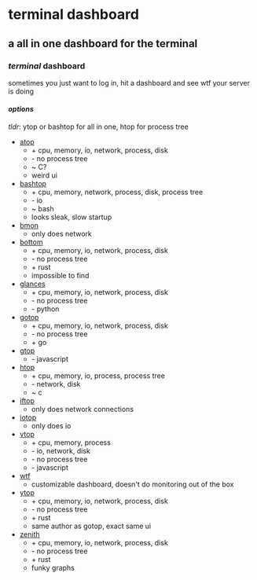 # terminal dashboard

## a all in one dashboard for the terminal

### _terminal_ dashboard

sometimes you just want to log in, hit a dashboard and see wtf your server is doing

#### _options_

_tldr_: ytop or bashtop for all in one, htop for process tree

- [atop][atop]
  - \+ cpu, memory, io, network, process, disk
  - \- no process tree
  - ~ C?
  - weird ui
- [bashtop][bashtop]
  - \+ cpu, memory, network, process, disk, process tree
  - \- io
  - ~ bash
  - looks sleak, slow startup
- [bmon][bmon]
  - only does network
- [bottom][bottom]
  - \+ cpu, memory, io, network, process, disk
  - \- no process tree
  - \+ rust
  - impossible to find
- [glances][glances]
  - \+ cpu, memory, io, network, process, disk
  - \- no process tree
  - \- python
- [gotop][gotop]
  - \+ cpu, memory, io, network, process, disk
  - \- no process tree
  - \+ go
- [gtop][gtop]
  - \- javascript
- [htop][htop]
  - \+ cpu, memory, io, process, process tree
  - \- network, disk
  - \~ c
- [iftop][iftop]
  - only does network connections
- [iotop][iotop]
  - only does io
- [vtop][vtop]
  - \+ cpu, memory, process
  - \- io, network, disk
  - \- no process tree
  - \- javascript
- [wtf][wtf]
  - customizable dashboard, doesn't do monitoring out of the box
- [ytop][ytop]
  - \+ cpu, memory, io, network, process, disk
  - \- no process tree
  - \+ rust
  - same author as gotop, exact same ui
- [zenith][zenith]
  - \+ cpu, memory, io, network, process, disk
  - \- no process tree
  - \+ rust
  - funky graphs

[atop]: https://www.atoptool.nl/
[bashtop]: https://github.com/aristocratos/bashtop
[bmon]: https://github.com/tgraf/bmon
[bottom]: https://github.com/ClementTsang/bottom
[glances]: https://github.com/nicolargo/glances
[gotop]: https://github.com/xxxserxxx/gotop
[gtop]: https://github.com/aksakalli/gtop
[htop]: https://github.com/hishamhm/htop
[iftop]: http://www.ex-parrot.com/pdw/iftop/
[iotop]: https://github.com/analogue/iotop
[vtop]: https://github.com/MrRio/vtop
[wtf]: https://github.com/wtfutil/wtf
[ytop]: https://github.com/cjbassi/ytop
[zenith]: https://github.com/bvaisvil/zenith
